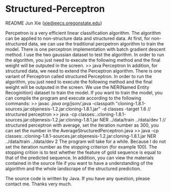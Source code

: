 Structured-Perceptron
=====================
README
Jun Xie (xie@eecs.oregonstate.edu)

Percpetron is a very efficient linear classification algorithm. The algorithm can be applied to non-structure data and structured data. At first, for non-structured data, we can use the traditional percpetron algorithm to train the model. There is one perceptron implementation with batch gradient descent method. I use the two gaussian dataset to test the algorithm. In order to run the algorithm, you just need to execute the following method and the final weight will be outputed in the screen.
        >> java Perceptron
In addition, for structured data, we need to extend the Perceptron algorithm. There is one variant of Perceptron called structured Perceptron. In order to run the algorithm, you just need to execute the following method and the final weight will be outputed in the screen. We use the NER(Named Entity Recoginition) dataset to train the model. If you want to train the model, you can compile the program and execute according to the following commands:
        >> javac *.java org/json/*.java -classpath "cloning-1.8.1-sources.jar:objenesis-1.2.jar:cloning-1.8.1.jar" -d classes -target 1.6
        // structured perceptron
        >> java -cp classes:.:cloning-1.8.1-sources.jar:objenesis-1.2.jar:cloning-1.8.1.jar NER ../data/train ../data/dev 1
        // structured perceptron with average, set the iteration number as 300, you can set the number in the AverageStructuredPerceptron.java
        >> java -cp classes:.:cloning-1.8.1-sources.jar:objenesis-1.2.jar:cloning-1.8.1.jar NER ../data/train ../data/dev 2
        The program will take for a while. Because I do not set the iteration number as the stopping criterion (for example 100). The stopping crition is to test whether the feature of gold sequence is equal to that of the predicted sequence.
        In addition, you can view the materials contained in the source file if you want to have a understanding of the algorithm and the whole landscrape of the structured prediction.

The source code is written by Java. If you have any question, please contact me. Thanks very much.
